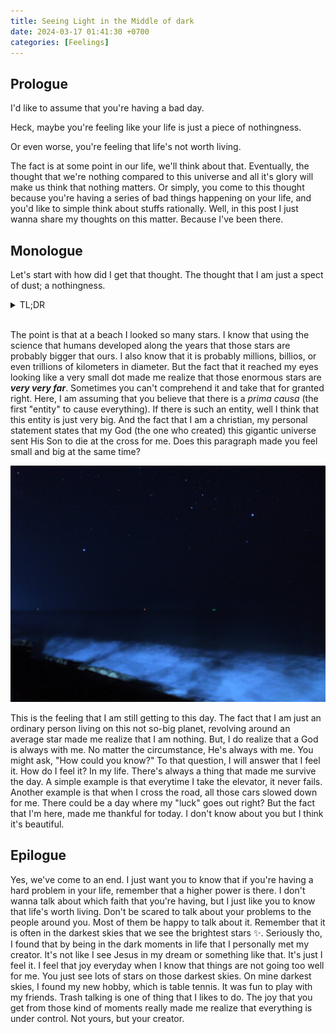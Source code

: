 ```yaml
---
title: Seeing Light in the Middle of dark
date: 2024-03-17 01:41:30 +0700
categories: [Feelings]
---
```


## Prologue

I'd like to assume that you're having a bad day.

Heck, maybe you're feeling like your life is just a piece of nothingness.

Or even worse, you're feeling that life's not worth living.

The fact is at some point in our life, we'll think about that. Eventually, the thought that we're nothing compared to this universe and all it's glory will make us think that nothing matters. Or simply, you come to this thought because you're having a series of bad things happening on your life, and you'd like to simple think about stuffs rationally. Well, in this post I just wanna share my thoughts on this matter. Because I've been there.

## Monologue

Let's start with how did I get that thought. The thought that I am just a spect of dust; a nothingness.

<details close>
<summary>TL;DR</summary>

I was having a retreat for my catechization (in bahasa Indonesia: _katekisasi_) at South Sulawesi. It was kinda far from Makassar, the provincial kapital of South Sulawesi. So you can imagine that there is not to many life there. There, only me, my catechization friends, and our facilitator that stayed on that villa for the night. Long story short, it was night. We (the people that are doing catechization) was being asked to talk to the facilitator one by one. While waiting for my turn, I got bored. It was around 11 pm. I stayed away (to respect the privacy of my friend) and explored the villa. At some point, I heard a wave. I notice that I am very close to a beach. Imagine the sound of the wave at the middle of the night and looking at the never ending horizon. I looked above and see that there was so many stars. Here, I got an ephiphany that I was just a mere human that cannot control a lot of things. The nature that I am having is very limited to space and time. I took some pictures and be grateful to God that He sent His Son to die for me (at least this is what I believe. Feel free to think so if you have your own faith). It's that simple to know but it's very hard to appriciate it. Back to the waiting game (remember that I was waiting for my turn to talk and have a private conversation with my facilitator) I got back and talked to my friends waiting for my turn. Suprisingly because of the nature of the talk, I didn't got any chance to do so. But oh well, I do think it's interesting that my friends got that experience. It's not like I was having a problem at that time :D

</details>

<br>

The point is that at a beach I looked so many stars. I know that using the science that humans developed along the years that those stars are probably bigger that ours. I also know that it is probably millions, billios, or even trillions of kilometers in diameter. But the fact that it reached my eyes looking like a very small dot made me realize that those enormous stars are **_very very far_**. Sometimes you can't comprehend it and take that for granted right. Here, I am assuming that you believe that there is a _prima causa_ (the first "entity" to cause everything). If there is such an entity, well I think that this entity is just very big. And the fact that I am a christian, my personal statement states that my God (the one who created) this gigantic universe sent His Son to die at the cross for me. Does this paragraph made you feel small and big at the same time?

![The view that I was getting on that day](../../assets/lib/beach.jpg)

This is the feeling that I am still getting to this day. The fact that I am just an ordinary person living on this not so-big planet, revolving around an average star made me realize that I am nothing. But, I do realize that a God is always with me. No matter the circumstance, He's always with me. You might ask, "How could you know?" To that question, I will answer that I feel it. How do I feel it? In my life. There's always a thing that made me survive the day. A simple example is that everytime I take the elevator, it never fails. Another example is that when I cross the road, all those cars slowed down for me. There could be a day where my "luck" goes out right? But the fact that I'm here, made me thankful for today. I don't know about you but I think it's beautiful.

## Epilogue

Yes, we've come to an end. I just want you to know that if you're having a hard problem in your life, remember that a higher power is there. I don't wanna talk about which faith that you're having, but I just like you to know that life's worth living. Don't be scared to talk about your problems to the people around you. Most of them be happy to talk about it. Remember that it is often in the darkest skies that we see the brightest stars ✨. Seriously tho, I found that by being in the dark moments in life that I personally met my creator. It's not like I see Jesus in my dream or something like that. It's just I feel it. I feel that joy everyday when I know that things are not going too well for me. You just see lots of stars on those darkest skies. On mine darkest skies, I found my new hobby, which is table tennis. It was fun to play with my friends. Trash talking is one of thing that I likes to do. The joy that you get from those kind of moments really made me realize that everything is under control. Not yours, but your creator.
